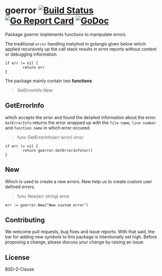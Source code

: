# goerror   [![Build Status](https://travis-ci.com/Ashwin-Rajeev/goerror.svg?branch=master)](https://travis-ci.com/Ashwin-Rajeev/goerror)   [![Go Report Card](https://goreportcard.com/badge/github.com/Ashwin-Rajeev/goerror)](https://goreportcard.com/report/github.com/Ashwin-Rajeev/goerror)  [![GoDoc](https://godoc.org/github.com/Ashwin-Rajeev/goerror?status.svg)](https://godoc.org/github.com/Ashwin-Rajeev/goerror)

Package goerror implements functions to manipulate errors.

The traditional `error` handling metyhod in golangis given below
which applied recursively up the call stack results in error reports without context or debugging information.

```
if err != nil {
        return err
}
```
The package mainly contain two **functions**

> GetErrorInfo
> New

## GetErrorInfo
which accepts the error and found the detailed information about the error.
`GetErrorInfo` returns the error wrapped up with the `file name`, 
`line number` and `function name` in which error occured.

> func GetErrorInfo(err error) error

```
if err != nil {
        return goerror.GetErrorInfo(err)
}
```

## New
Which is used to create a new errors.
New help us to create custom user defined errors.

> func New(err string) error

```
err := goerror.New("New custom error")
```
## Contributing

We welcome pull requests, bug fixes and issue reports. With that said, the bar for adding new symbols to this package is intentionally set high. Before proposing a change, please discuss your change by raising an issue.

## License

BSD-2-Clause
